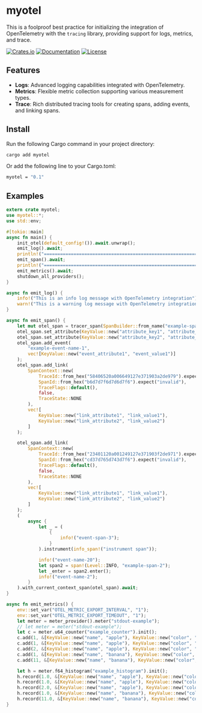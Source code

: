 # myotel

This is a foolproof best practice for initializing the integration of OpenTelemetry with the `tracing` library, providing support for logs, metrics, and trace.

[![Crates.io](https://img.shields.io/crates/v/myotel)](https://crates.io/crates/myotel)
[![Documentation](https://shields.io/docsrs/myotel)](https://docs.rs/myotel)
[![License](https://img.shields.io/crates/l/myotel)](https://github.com/andeya/myotel?tab=MIT-1-ov-file)

## Features

-   **Logs**: Advanced logging capabilities integrated with OpenTelemetry.
-   **Metrics**: Flexible metric collection supporting various measurement types.
-   **Trace**: Rich distributed tracing tools for creating spans, adding events, and linking spans.

## Install

Run the following Cargo command in your project directory:

```sh
cargo add myotel
```

Or add the following line to your Cargo.toml:

```sh
myotel = "0.1"
```

## Examples

```rust
extern crate myotel;
use myotel::*;
use std::env;

#[tokio::main]
async fn main() {
    init_otel(default_config!()).await.unwrap();
    emit_log().await;
    println!("===========================================================");
    emit_span().await;
    println!("===========================================================");
    emit_metrics().await;
    shutdown_all_providers();
}

async fn emit_log() {
    info!("This is an info log message with OpenTelemetry integration");
    warn!("This is a warning log message with OpenTelemetry integration");
}

async fn emit_span() {
    let mut otel_span = tracer_span(SpanBuilder::from_name("example-span-1"), None);
    otel_span.set_attribute(KeyValue::new("attribute_key1", "attribute_value1"));
    otel_span.set_attribute(KeyValue::new("attribute_key2", "attribute_value2"));
    otel_span.add_event(
        "example-event-name-1",
        vec![KeyValue::new("event_attribute1", "event_value1")]
    );
    otel_span.add_link(
        SpanContext::new(
            TraceId::from_hex("58406520a006649127e371903a2de979").expect("invalid"),
            SpanId::from_hex("b6d7d7f6d7d6d7f6").expect("invalid"),
            TraceFlags::default(),
            false,
            TraceState::NONE
        ),
        vec![
            KeyValue::new("link_attribute1", "link_value1"),
            KeyValue::new("link_attribute2", "link_value2")
        ]
    );

    otel_span.add_link(
        SpanContext::new(
            TraceId::from_hex("23401120a001249127e371903f2de971").expect("invalid"),
            SpanId::from_hex("cd37d765d743d7f6").expect("invalid"),
            TraceFlags::default(),
            false,
            TraceState::NONE
        ),
        vec![
            KeyValue::new("link_attribute1", "link_value1"),
            KeyValue::new("link_attribute2", "link_value2")
        ]
    );
    (
        async {
            let _ = (
                {
                    info!("event-span-3");
                }
            ).instrument(info_span!("instrument span"));

            info!("event-name-20");
            let span2 = span!(Level::INFO, "example-span-2");
            let _enter = span2.enter();
            info!("event-name-2");
        }
    ).with_current_context_span(otel_span).await;
}

async fn emit_metrics() {
    env::set_var("OTEL_METRIC_EXPORT_INTERVAL", "1");
    env::set_var("OTEL_METRIC_EXPORT_TIMEOUT", "1");
    let meter = meter_provider().meter("stdout-example");
    // let meter = meter("stdout-example");
    let c = meter.u64_counter("example_counter").init();
    c.add(1, &[KeyValue::new("name", "apple"), KeyValue::new("color", "green")]);
    c.add(1, &[KeyValue::new("name", "apple"), KeyValue::new("color", "green")]);
    c.add(2, &[KeyValue::new("name", "apple"), KeyValue::new("color", "red")]);
    c.add(1, &[KeyValue::new("name", "banana"), KeyValue::new("color", "yellow")]);
    c.add(11, &[KeyValue::new("name", "banana"), KeyValue::new("color", "yellow")]);

    let h = meter.f64_histogram("example_histogram").init();
    h.record(1.0, &[KeyValue::new("name", "apple"), KeyValue::new("color", "green")]);
    h.record(1.0, &[KeyValue::new("name", "apple"), KeyValue::new("color", "green")]);
    h.record(2.0, &[KeyValue::new("name", "apple"), KeyValue::new("color", "red")]);
    h.record(1.0, &[KeyValue::new("name", "banana"), KeyValue::new("color", "yellow")]);
    h.record(11.0, &[KeyValue::new("name", "banana"), KeyValue::new("color", "yellow")]);
}
```
